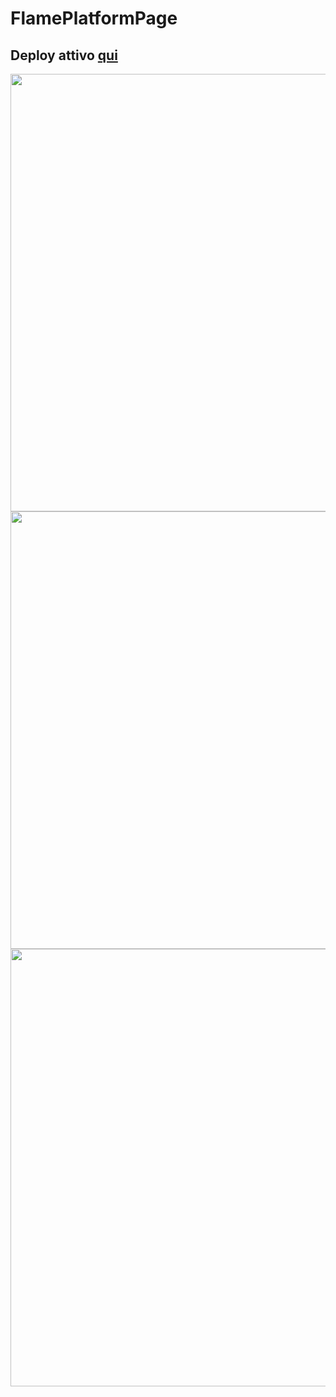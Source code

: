 # FlamePlatformPage

## Deploy attivo [qui](https://mrpio.github.io/FlamePlatformPage/)

<div align="left">
<img src="https://user-images.githubusercontent.com/22773005/227033455-e9c05119-51b7-493f-b446-c15308e1af93.png" width="700"/>
<img src="https://user-images.githubusercontent.com/22773005/227033461-1564bdd0-6ccc-4be9-87cd-c8cd5519977e.png" width="700"/>
<img src="https://user-images.githubusercontent.com/22773005/227033462-9f129712-bf04-4eea-bf7d-d90db2792c0b.png" width="700"/>
